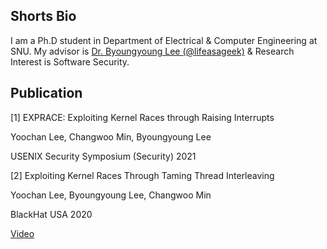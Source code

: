## Shorts Bio

I am a Ph.D student in Department of Electrical & Computer Engineering at SNU. My advisor is [Dr. Byoungyoung Lee (@lifeasageek)](https://lifeasageek.github.io/) & Research Interest is Software Security.

## Publication
[1] EXPRACE: Exploiting Kernel Races through Raising Interrupts

Yoochan Lee, Changwoo Min, Byoungyoung Lee

USENIX Security Symposium (Security) 2021



[2] Exploiting Kernel Races Through Taming Thread Interleaving

Yoochan Lee, Byoungyoung Lee, Changwoo Min

BlackHat USA 2020

[Video](https://www.youtube.com/watch?v=5M3WhLVLCzs&ab_channel=BlackHat)
